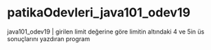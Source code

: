 # patikaOdevleri_java101_odev19
java101_odev19 | girilen limit değerine göre limitin altındaki 4 ve 5in üs sonuçlarını yazdıran program
